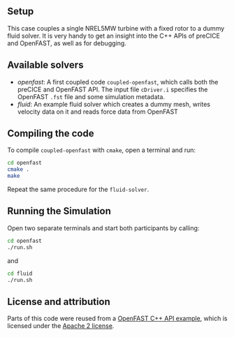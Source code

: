 ## Setup

This case couples a single NREL5MW turbine with a fixed rotor to a dummy fluid solver. It is very handy to get an insight into the C++ APIs of preCICE and OpenFAST, as well as for debugging.

## Available solvers

- *openfast*: A first coupled code `coupled-openfast`, which calls both the preCICE and OpenFAST API. The input file `cDriver.i` specifies the OpenFAST `.fst` file and some simulation metadata.
- *fluid*: An example fluid solver which creates a dummy mesh, writes velocity data on it and reads force data from OpenFAST

## Compiling the code

To compile `coupled-openfast` with `cmake`, open a terminal and run:

```bash
cd openfast
cmake .
make
```

Repeat the same procedure for the `fluid-solver`.

## Running the Simulation

Open two separate terminals and start both participants by calling:

```bash
cd openfast
./run.sh
```

and

```bash
cd fluid
./run.sh
```

## License and attribution

Parts of this code were reused from a [OpenFAST C++ API example](https://github.com/OpenFAST/openfast/tree/v3.5.0/glue-codes/openfast-cpp/src/FAST_Prog.cpp), which is licensed under the [Apache 2 license](https://github.com/LeonardWilleke/openfast-adapter/thirdparty/LICENSE.txt).
